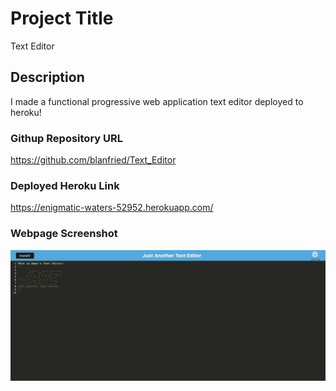 # Project Title

Text Editor

## Description

I made a functional progressive web application text editor deployed to heroku!

### Githup Repository URL
https://github.com/blanfried/Text_Editor

### Deployed Heroku Link
https://enigmatic-waters-52952.herokuapp.com/

### Webpage Screenshot
![Text Editor Screenshot](./assets/images/Functioning%20text%20editor%20screenshot.png)
